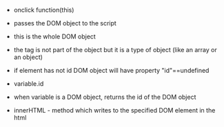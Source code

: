 

* onclick function(this)
 * passes the DOM object to the script
 * this is the whole DOM object
 * the tag is not part of the object but it is a type of object (like an array or an object)
 * if element has not id DOM object will have property "id"==undefined

* variable.id
 * when variable is a DOM object, returns the id of the DOM object

 * innerHTML - method which writes to the specified DOM element in the html
